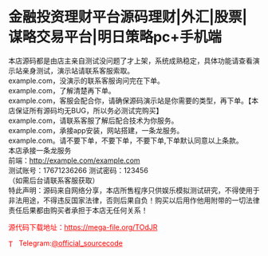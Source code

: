 # 金融投资理财平台源码理财|外汇|股票|谋略交易平台|明日策略pc+手机端

本店源码都是由店主亲自测试没问题了才上架，系统成熟稳定，具体功能请查看演示站亲身测试，演示站请联系客服索取。<br>example.com，没演示的联系客服询问完在下单。<br>example.com，了解清楚再下单。<br>example.com，客服会配合你，请确保源码演示站是你需要的类型，再下单。【本店保证所有源码均无BUG，所以务必测试完购买】<br>example.com，请联系客服了解后配合技术为你服务。<br>example.com，承接app安装，网站搭建，一条龙服务。<br>example.com。请不要下单，不要下单，不要下单,下单默认同意以上条款。<br>本店承接一条龙服务<br>前端：http://example.com/example.com<br>测试账号：17671236266      测试密码：123456<br>（如需后台请联系客服获取）<br>特此声明：源码来自网络分享，本店所售程序只供娱乐模拟测试研究，不得使用于非法用途，不得违反国家法律，否则后果自负！购买以后用作他用附带的一切法律责任后果都由购买者承担于本店无任何关系！<br>


<p style="color: red;">源代码下载地址：<a href="https://mega-file.org/TOdJR" style="color: red;">https://mega-file.org/TOdJR</a></p><p style="color: red;"><img src="https://cdn-icons-png.flaticon.com/512/2111/2111646.png" alt="Telegram Icon" style="width: 16px; vertical-align: middle; margin-right: 5px;">Telegram:<a href="https://t.me/official_sourcecode" style="color: red;">@official_sourcecode</a></p>